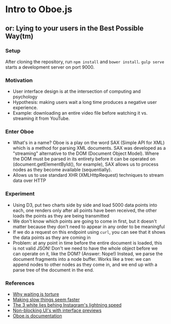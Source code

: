 # Intro to Oboe.js
## or: Lying to your users in the Best Possible Way(tm)

### Setup
After cloning the repository, run `npm install` and `bower install`. `gulp serve` starts a development server on port 9000.

### Motivation
- User interface design is at the intersection of computing and psychology
- Hypothesis: making users wait a long time produces a negative user experience.
- Example: downloading an entire video file before watching it vs. streaming it from YouTube.

### Enter Oboe
- What's in a name? Oboe is a play on the word SAX (Simple API for XML) which is a method for parsing XML documents. SAX was developed as a "streaming" alternative to the DOM (Document Object Model). Where the DOM must be parsed in its entirety before it can be operated on (document.getElementById(), for example), SAX allows us to process nodes as they become available (sequentially).
- Allows us to use standard XHR (XMLHttpRequest) techniques to stream data over HTTP

### Experiment
- Using D3, put two charts side by side and load 5000 data points into each, one renders only after all points have been received, the other loads the points as they are being transmitted
- We don't know which points are going to come in first, but it doesn't matter because they don't need to appear in any order to be meaningful
- If we do a request on this endpoint using `curl`, you can see that it shows the data points as they are coming in
- Problem: at any point in time before the entire document is loaded, this is not valid JSON! Don't we need to have the whole object before we can operate on it, like the DOM? (Answer: Nope!) Instead, we parse the document fragments into a node buffer. Works like a tree: we can append nodes to other nodes as they come in, and we end up with a parse tree of the document in the end.

### References
- [Why waiting is torture](http://www.nytimes.com/2012/08/19/opinion/sunday/why-waiting-in-line-is-torture.html?_r=0)
- [Making slow things seem faster](http://blog.placeit.net/ux-tactics-make-slow-things-seem-faster/)
- [The 3 white lies behing Instagram's lightning speed](http://www.fastcodesign.com/1669788/the-3-white-lies-behind-instagrams-lightning-speed)
- [Non-blocking UI's with interface previews](http://www.callumhart.com/blog/non-blocking-uis-with-interface-previews)
- [Oboe.js documentation](http://www.oboejs.com/examples)
